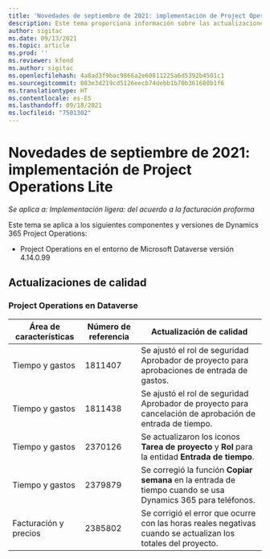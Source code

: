 ```yaml
---
title: 'Novedades de septiembre de 2021: implementación de Project Operations Lite'
description: Este tema proporciona información sobre las actualizaciones de calidad disponibles en la versión de septiembre de 2021 de la implementación de Project Operations Lite.
author: sigitac
ms.date: 09/13/2021
ms.topic: article
ms.prod: ''
ms.reviewer: kfend
ms.author: sigitac
ms.openlocfilehash: 4a8ad3f9bac9866a2e60811225a6d5392b4501c1
ms.sourcegitcommit: 083e3d219cd5126eecb74debb1b70b361680b1f6
ms.translationtype: HT
ms.contentlocale: es-ES
ms.lasthandoff: 09/18/2021
ms.locfileid: "7501302"
---
```

# <a name="whats-new-september-2021---project-operations-lite-deployment"></a>Novedades de septiembre de 2021: implementación de Project Operations Lite

_Se aplica a: Implementación ligera: del acuerdo a la facturación proforma_

Este tema se aplica a los siguientes componentes y versiones de Dynamics 365 Project Operations:

  - Project Operations en el entorno de Microsoft Dataverse versión 4.14.0.99


## <a name="quality-updates"></a>Actualizaciones de calidad

### <a name="project-operations-on-dataverse"></a>Project Operations en Dataverse


| **Área de características** | **Número de referencia** | **Actualización de calidad** |
| --- | --- | --- |
| Tiempo y gastos | 1811407 | Se ajustó el rol de seguridad Aprobador de proyecto para aprobaciones de entrada de gastos. |
| Tiempo y gastos | 1811438 | Se ajustó el rol de seguridad Aprobador de proyecto para cancelación de aprobación de entrada de tiempo. |
| Tiempo y gastos | 2370126 | Se actualizaron los iconos **Tarea de proyecto** y **Rol** para la entidad **Entrada de tiempo**. |
| Tiempo y gastos | 2379879 | Se corregió la función **Copiar semana** en la entrada de tiempo cuando se usa Dynamics 365 para teléfonos. |
| Facturación y precios | 2385802 | Se corrigió el error que ocurre con las horas reales negativas cuando se actualizan los totales del proyecto.|
